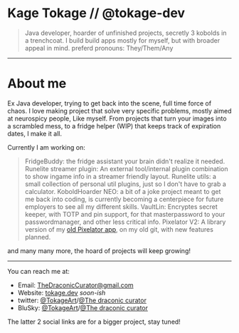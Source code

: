 # Kage Tokage // @tokage-dev

> Java developer, hoarder of unfinished projects, secretly 3 kobolds in a trenchcoat.
> I build build apps mostly for myself, but with broader appeal in mind.
> preferd pronouns: They/Them/Any

---

# About me

Ex Java developer, trying to get back into the scene, full time force of chaos.
I love making project that solve very specific problems, mostly aimed at neurospicy people, Like myself.
From projects that turn your images into a scrambled mess, to a fridge helper (WIP) that keeps track of expiration dates, I make it all.

Currently I am working on:
> FridgeBuddy: the fridge assistant your brain didn't realize it needed.
> Runelite streamer plugin: An external tool/internal plugin combination to show ingame info in a streamer friendly layout.
> Runelite utils: a small collection of personal util plugins, just so I don't have to grab a calculator.
> KoboldHoarder NEO: a bit of a joke project meant to get me back into coding, is currently becoming a centerpiece for future employers to see all my different skills.
> VaultLin: Encryptes secret keeper, with TOTP and pin support, for that masterpassword to your passwordmanager, and other less critical info.
> Pixelator V2: A library version of my [old Pixelator app](https://github.com/SpyroManiac/Pixelizer), on my old git, with new features planned.

 and many many more, the hoard of projects will keep growing!

---
You can reach me at:
- Email: [TheDraconicCurator@gmail.com](mailto:TheDraconicCurator@gmail.com)
- Website: [tokage.dev](tokage.dev) *soon-ish*
- twitter: [@TokageArt](https://x.com/TokageArt)/[@The draconic curator](https://x.com/DraconicCurator)
- BluSky: [@TokageArt](‪@tokageart.bsky.social‬)/[@The draconic curator](‪@thedraconiccurator.bsky.social‬)

The latter 2 social links are for a bigger project, stay tuned!

<!---
Tokage-dev/Tokage-dev is a ✨ special ✨ repository because its `README.md` (this file) appears on your GitHub profile.
You can click the Preview link to take a look at your changes.
--->
